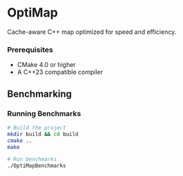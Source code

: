 # OptiMap
Cache-aware C++ map optimized for speed and efficiency.

### Prerequisites
- CMake 4.0 or higher
- A C++23 compatible compiler

## Benchmarking

### Running Benchmarks

```bash
# Build the project
mkdir build && cd build
cmake ..
make

# Run benchmarks
./OptiMapBenchmarks
```